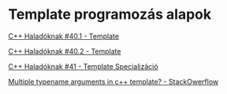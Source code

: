# Template programozás alapok

[C++ Haladóknak #40.1 - Template](https://www.youtube.com/watch?v=jPSP9RCQvdE)


[C++ Haladóknak #40.2 - Template](https://www.youtube.com/watch?v=ouJ435wTT-8)


[C++ Haladóknak #41 - Template Specializáció](https://www.youtube.com/watch?v=zckepYUSD5M)

[Multiple typename arguments in c++ template? - StackOwerflow](https://stackoverflow.com/questions/19923353/multiple-typename-arguments-in-c-template)

